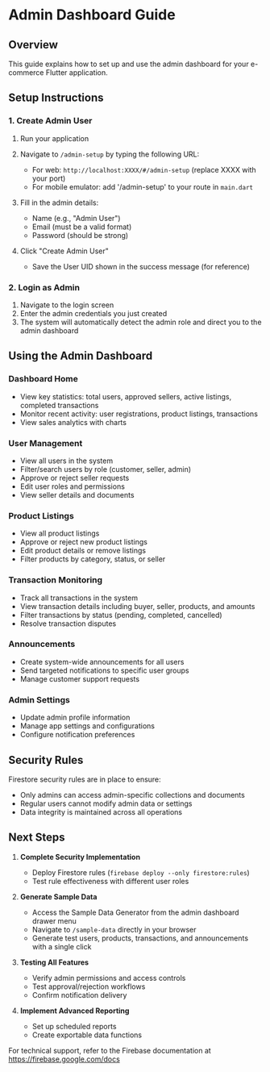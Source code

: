 # Admin Dashboard Guide

## Overview
This guide explains how to set up and use the admin dashboard for your e-commerce Flutter application.

## Setup Instructions

### 1. Create Admin User
1. Run your application
2. Navigate to `/admin-setup` by typing the following URL:
   - For web: `http://localhost:XXXX/#/admin-setup` (replace XXXX with your port)
   - For mobile emulator: add '/admin-setup' to your route in `main.dart`

3. Fill in the admin details:
   - Name (e.g., "Admin User")
   - Email (must be a valid format)
   - Password (should be strong)
   
4. Click "Create Admin User"
   - Save the User UID shown in the success message (for reference)

### 2. Login as Admin
1. Navigate to the login screen
2. Enter the admin credentials you just created
3. The system will automatically detect the admin role and direct you to the admin dashboard

## Using the Admin Dashboard

### Dashboard Home
- View key statistics: total users, approved sellers, active listings, completed transactions
- Monitor recent activity: user registrations, product listings, transactions
- View sales analytics with charts

### User Management
- View all users in the system
- Filter/search users by role (customer, seller, admin)
- Approve or reject seller requests
- Edit user roles and permissions
- View seller details and documents

### Product Listings
- View all product listings
- Approve or reject new product listings
- Edit product details or remove listings
- Filter products by category, status, or seller

### Transaction Monitoring
- Track all transactions in the system
- View transaction details including buyer, seller, products, and amounts
- Filter transactions by status (pending, completed, cancelled)
- Resolve transaction disputes

### Announcements
- Create system-wide announcements for all users
- Send targeted notifications to specific user groups
- Manage customer support requests

### Admin Settings
- Update admin profile information
- Manage app settings and configurations
- Configure notification preferences

## Security Rules

Firestore security rules are in place to ensure:
- Only admins can access admin-specific collections and documents
- Regular users cannot modify admin data or settings
- Data integrity is maintained across all operations

## Next Steps

1. **Complete Security Implementation**
   - Deploy Firestore rules (`firebase deploy --only firestore:rules`)
   - Test rule effectiveness with different user roles

2. **Generate Sample Data**
   - Access the Sample Data Generator from the admin dashboard drawer menu
   - Navigate to `/sample-data` directly in your browser
   - Generate test users, products, transactions, and announcements with a single click

3. **Testing All Features**
   - Verify admin permissions and access controls
   - Test approval/rejection workflows
   - Confirm notification delivery

4. **Implement Advanced Reporting**
   - Set up scheduled reports
   - Create exportable data functions

For technical support, refer to the Firebase documentation at https://firebase.google.com/docs
